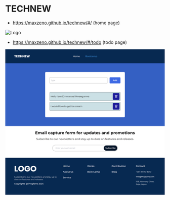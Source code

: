 # TECHNEW

- https://maxzeno.github.io/technew/#/ (home page)

![Logo](home.png)

- https://maxzeno.github.io/technew/#/todo (todo page)

![Logo](todo.png)
